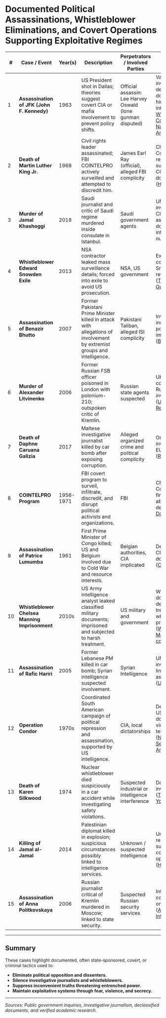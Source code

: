 # Documented Political Assassinations, Whistleblower Eliminations, and Covert Operations Supporting Exploitative Regimes

| #  | Case / Event                                | Year(s)       | Description                                                                                                      | Perpetrators / Involved Parties                   | Notes / Sources                                                                                                  |
|-----|--------------------------------------------|---------------|------------------------------------------------------------------------------------------------------------------|--------------------------------------------------|-----------------------------------------------------------------------------------------------------------------|
| 1   | **Assassination of JFK (John F. Kennedy)**| 1963          | US President shot in Dallas; theories suggest covert CIA or mafia involvement to prevent policy shifts.          | Official assassin: Lee Harvey Oswald (lone gunman disputed) | Various investigations; declassified documents hint CIA interest ([The Warren Commission](https://www.archives.gov/research/jfk/warren-commission-report), [National Archives](https://www.archives.gov/research/jfk)) |
| 2   | **Death of Martin Luther King Jr.**        | 1968          | Civil rights leader assassinated; FBI COINTELPRO actively surveilled and attempted to discredit him.             | James Earl Ray (official), alleged FBI complicity | Church Committee reports on FBI surveillance; COINTELPRO documents ([History.com](https://www.history.com/topics/black-history/martin-luther-king-jr))            |
| 3   | **Murder of Jamal Khashoggi**                | 2018          | Saudi journalist and critic of Saudi regime murdered inside consulate in Istanbul.                               | Saudi government agents                            | UN investigation, CIA assessments; documented international outcry ([BBC](https://www.bbc.com/news/world-middle-east-45812399))                                     |
| 4   | **Whistleblower Edward Snowden Exile**      | 2013          | NSA contractor leaked mass surveillance details; forced into exile to avoid US prosecution.                       | NSA, US government                                | Extensive coverage, Snowden’s revelations ([The Guardian](https://www.theguardian.com/us-news/snowden))                                   |
| 5   | **Assassination of Benazir Bhutto**         | 2007          | Former Pakistani Prime Minister killed in attack with allegations of involvement by extremist groups and intelligence. | Pakistani Taliban, alleged ISI complicity         | Investigations inconclusive; political implications ([BBC](https://www.bbc.com/news/world-south-asia-12217378))                             |
| 6   | **Murder of Alexander Litvinenko**           | 2006          | Former Russian FSB officer poisoned in London with polonium-210; outspoken critic of Kremlin.                     | Russian state agents suspected                      | UK inquiry concluded Russian state involvement ([UK Inquiry Report](https://www.gov.uk/government/publications/litvinenko-inquiry-report))                |
| 7   | **Death of Daphne Caruana Galizia**           | 2017          | Maltese investigative journalist killed by car bomb after exposing corruption.                                  | Alleged organized crime and political complicity | Ongoing investigations; EU concern ([Reuters](https://www.reuters.com/article/us-malta-journalist-idUSKBN1CO1PW))                                 |
| 8   | **COINTELPRO Program**                        | 1956-1971    | FBI covert program to surveil, infiltrate, discredit, and disrupt political activists and organizations.          | FBI                                               | Church Committee findings; abuses detailed ([FBI Documents](https://vault.fbi.gov/cointel-pro))                                         |
| 9   | **Assassination of Patrice Lumumba**         | 1961          | First Prime Minister of Congo killed; US and Belgium involved due to Cold War and resource interests.             | Belgian authorities, CIA implicated                 | Declassified CIA documents ([CIA FOIA](https://www.cia.gov/library/readingroom/document/000593840))                                                |
| 10  | **Whistleblower Chelsea Manning Imprisonment** | 2010s       | US Army intelligence analyst leaked classified military documents; imprisoned and subjected to harsh treatment. | US military and government                          | Widely documented, debates on treatment and whistleblower protections ([WikiLeaks, Manning coverage](https://www.theguardian.com/world/chelsea-manning))         |
| 11  | **Assassination of Rafic Hariri**             | 2005          | Former Lebanese PM killed in car bomb; Syrian intelligence suspected involvement.                               | Syrian Intelligence                                | UN investigation linked Syria to assassination ([UN Report](https://www.un.org/press/en/2011/sc10269.doc.htm))                               |
| 12  | **Operation Condor**                           | 1970s        | Coordinated South American campaign of political repression and assassination, supported by US intelligence.     | CIA, local dictatorships                            | Declassified US documents, victims’ testimonies ([National Security Archive](https://nsarchive.gwu.edu/briefing-book/latin-america/2016-12-08/declassified-documents-shed-new-light-operation-condor))  |
| 13  | **Death of Karen Silkwood**                    | 1974          | Nuclear whistleblower died suspiciously in a car accident while investigating safety violations.                  | Suspected industrial or intelligence interference  | Documentary investigations ([The New Yorker](https://www.newyorker.com/magazine/1977/02/14/the-silkwood-story))                                   |
| 14  | **Killing of Jamal al-Jamal**                  | 2014          | Palestinian diplomat killed in explosion; suspicious circumstances possibly linked to intelligence services.      | Unknown / suspected intelligence                    | Unresolved; reports suggest covert operation ([Haaretz](https://www.haaretz.com/israel-news/.premium.MAGAZINE-palestinian-diplomat-killed-in-suspicious-explosion-1.5288089))          |
| 15  | **Assassination of Anna Politkovskaya**        | 2006          | Russian journalist critical of Kremlin murdered in Moscow; linked to state security.                             | Suspected Russian security services                 | International condemnation, ongoing trials ([Amnesty International](https://www.amnesty.org/en/latest/news/2006/10/russian-journalist-killed-in-moscow/))           |

---

## Summary

These cases highlight documented, often state-sponsored, covert, or criminal tactics used to:

- **Eliminate political opposition and dissenters.**  
- **Silence investigative journalists and whistleblowers.**  
- **Suppress inconvenient truths threatening entrenched power.**  
- **Maintain exploitative systems through fear, violence, and secrecy.**

---

*Sources: Public government inquiries, investigative journalism, declassified documents, and verified academic research.*

